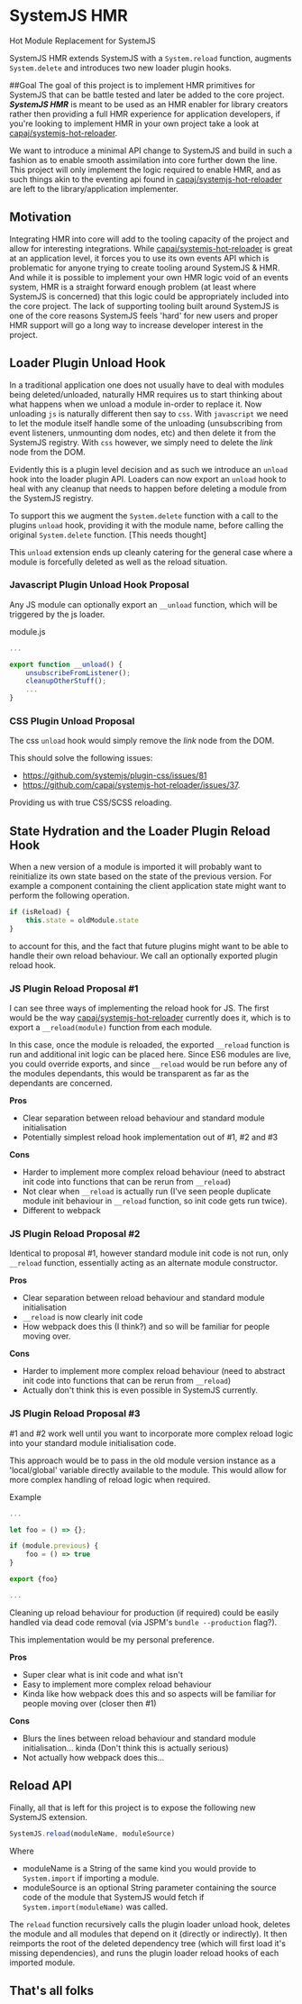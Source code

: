 # SystemJS HMR
Hot Module Replacement for SystemJS

SystemJS HMR extends SystemJS with a ```System.reload``` function, augments ```System.delete``` and introduces two new loader plugin hooks.

##Goal
The goal of this project is to implement HMR primitives for SystemJS that can be battle tested and later be added to the core project.
***SystemJS HMR*** is meant to be used as an HMR enabler for library creators rather then providing a full HMR experience
for application developers, if you're looking to implement HMR in your own project take a look at
[capaj/systemjs-hot-reloader](https://github.com/capaj/systemjs-hot-reloader).

We want to introduce a minimal API change to SystemJS and build in such a fashion as to enable smooth assimilation into core further down the line.
This project will only implement the logic required to enable HMR,
and as such things akin to the eventing api found in [capaj/systemjs-hot-reloader](https://github.com/capaj/systemjs-hot-reloader) are left to the library/application implementer.

## Motivation
Integrating HMR into core will add to the tooling capacity of the project and allow for interesting integrations.
While [capaj/systemjs-hot-reloader](https://github.com/capaj/systemjs-hot-reloader) is great at an application level,
it forces you to use its own events API which is problematic for anyone trying to create tooling around SystemJS & HMR.
And while it is possible to implement your own HMR logic void of an events system, HMR is a straight forward enough problem
(at least where SystemJS is concerned) that this logic could be appropriately included into the core project.
The lack of supporting tooling built around SystemJS is one of the core reasons SystemJS feels 'hard'
for new users and proper HMR support will go a long way to increase developer interest in the project.

## Loader Plugin Unload Hook

In a traditional application one does not usually have to deal with modules being deleted/unloaded, naturally HMR requires
us to start thinking about what happens when we unload a module in-order to replace it. Now unloading ```js``` is naturally
different then say to ```css```. With ```javascript``` we need to let the module itself handle some of the unloading
(unsubscribing from event listeners, unmounting dom nodes, etc) and then delete it from the SystemJS registry.
With ```css``` however, we simply need to delete the *link* node from the DOM.

Evidently this is a plugin level decision and as such we introduce an ```unload``` hook into the loader plugin API. Loaders can now export
an ```unload``` hook to heal with any cleanup that needs to happen before deleting a module from the SystemJS registry.

To support this we augment the ```System.delete``` function with a call to the plugins ```unload```
hook, providing it with the module name, before calling the original ```System.delete``` function. [This needs thought]

This ```unload``` extension ends up cleanly catering for the general case where a module is forcefully deleted as well as the reload situation.

### Javascript Plugin Unload Hook Proposal

Any JS module can optionally export an ```__unload``` function, which will be triggered by the js loader.

module.js
```js
...

export function __unload() {
    unsubscribeFromListener();
    cleanupOtherStuff();
    ...
}
```

### CSS Plugin Unload Proposal

The css ```unload``` hook would simply remove the *link* node from the DOM.

This should solve the following issues:
- https://github.com/systemjs/plugin-css/issues/81
- https://github.com/capaj/systemjs-hot-reloader/issues/37.

Providing us with true CSS/SCSS reloading.

## State Hydration and the Loader Plugin Reload Hook

When a new version of a module is imported it will probably want to reinitialize its own state based on the state of the
previous version. For example a component containing the client application state might want to perform the following operation.

```js
if (isReload) {
    this.state = oldModule.state
}
```

to account for this, and the fact that future plugins might want to be able to handle their own reload behaviour. We call an
optionally exported plugin reload hook.

### JS Plugin Reload Proposal #1
I can see three ways of implementing the reload hook for JS.
The first would be the way [capaj/systemjs-hot-reloader](https://github.com/capaj/systemjs-hot-reloader) currently does it,
which is to export a ```__reload(module)``` function from each module.

In this case, once the module is reloaded, the exported ```__reload``` function is run and additional init logic can be placed here.
Since ES6 modules are live, you could override exports, and since ```__reload``` would be run before any of the modules dependants, this would
be transparent as far as the dependants are concerned.

**Pros**
- Clear separation between reload behaviour and standard module initialisation
- Potentially simplest reload hook implementation out of #1, #2 and #3

**Cons**
- Harder to implement more complex reload behaviour (need to abstract init code into functions that can be rerun from ```__reload```)
- Not clear when ```__reload``` is actually run (I've seen people duplicate module init behaviour in ```__reload``` function, so init code gets run twice).
- Different to webpack

### JS Plugin Reload Proposal #2
Identical to proposal #1, however standard module init code is not run, only ```__reload``` function, essentially acting as an
alternate module constructor.

**Pros**
- Clear separation between reload behaviour and standard module initialisation
- ```__reload``` is now clearly init code
- How webpack does this (I think?) and so will be familiar for people moving over.

**Cons**
- Harder to implement more complex reload behaviour (need to abstract init code into functions that can be rerun from ```__reload```)
- Actually don't think this is even possible in SystemJS currently.

### JS Plugin Reload Proposal #3
\#1 and #2 work well until you want to incorporate more complex reload logic into your standard module initialisation code.

This approach would be to pass in the old module version instance as a 'local/global' variable directly available to the module.
This would allow for more complex handling of reload logic when required.

Example
```js
...

let foo = () => {};

if (module.previous) {
    foo = () => true
}

export {foo}

...
```

Cleaning up reload behaviour for production (if required) could be easily handled via dead code removal
(via JSPM's ``` bundle --production ``` flag?).

This implementation would be my personal preference.

**Pros**
- Super clear what is init code and what isn't
- Easy to implement more complex reload behaviour
- Kinda like how webpack does this and so aspects will be familiar for people moving over (closer then #1)

**Cons**
- Blurs the lines between reload behaviour and standard module initialisation... kinda (Don't think this is actually serious)
- Not actually how webpack does this...

## Reload API

Finally, all that is left for this project is to expose the following new SystemJS extension.

```js
SystemJS.reload(moduleName, moduleSource)
```
Where
- moduleName is a String of the same kind you would provide to ```System.import``` if importing a module.
- moduleSource is an optional String parameter containing the source code of the module that SystemJS would fetch if
```System.import(moduleName)``` was called.

The ```reload``` function recursively calls the plugin loader unload hook, deletes the module and all modules that depend on it (directly or indirectly).
It then reimports the root of the deleted dependency tree (which will first load it's missing dependencies),
and runs the plugin loader reload hooks of each imported module.

## That's all folks